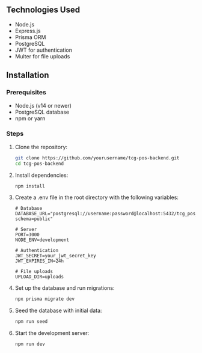 ## Technologies Used

- Node.js
- Express.js
- Prisma ORM
- PostgreSQL
- JWT for authentication
- Multer for file uploads

## Installation

### Prerequisites

- Node.js (v14 or newer)
- PostgreSQL database
- npm or yarn

### Steps

1. Clone the repository:
   ```bash
   git clone https://github.com/yourusername/tcg-pos-backend.git
   cd tcg-pos-backend
2. Install dependencies:
   ```bash
   npm install
4. Create a .env file in the root directory with the following variables:
   ```
   # Database
   DATABASE_URL="postgresql://username:password@localhost:5432/tcg_pos_db?schema=public"
    
   # Server
   PORT=3000
   NODE_ENV=development
    
   # Authentication
   JWT_SECRET=your_jwt_secret_key
   JWT_EXPIRES_IN=24h
    
   # File uploads
   UPLOAD_DIR=uploads
6. Set up the database and run migrations:
   ```bash
   npx prisma migrate dev
7. Seed the database with initial data:
   ```bash
   npm run seed
9. Start the development server:
   ```bash
   npm run dev
